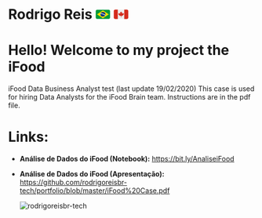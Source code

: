 
<div align='left'>
   <h1><b>Rodrigo Reis</b>
      <img src="https://raw.githubusercontent.com/rodrigoreisbr-tech/data_science/master/img/brasilflagOK.png" alt="Language" width=30 height=20>
      <img src="https://raw.githubusercontent.com/rodrigoreisbr-tech/data_science/master/img/canadaflagOK.png" alt="Language" width=30 height=20>
    </p>
   </h1> 
  
</div>


# Hello! Welcome to my project the iFood

iFood Data Business Analyst test (last update 19/02/2020)
This case is used for hiring Data Analysts for the iFood Brain team. Instructions are in the pdf file.



# Links:
* **Análise de Dados do iFood (Notebook):** https://bit.ly/AnaliseiFood
* **Análise de Dados do iFood (Apresentação):** https://github.com/rodrigoreisbr-tech/portfolio/blob/master/iFood%20Case.pdf



   
  <div>
  <img src="https://komarev.com/ghpvc/?username=rodrigoreisbr-tech&color=blue" alt="rodrigoreisbr-tech"/>
  </div>

